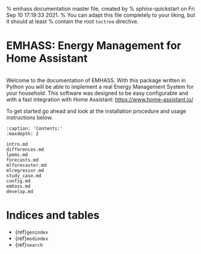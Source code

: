 % emhass documentation master file, created by
% sphinx-quickstart on Fri Sep 10 17:19:33 2021.
% You can adapt this file completely to your liking, but it should at least
% contain the root `toctree` directive.

# EMHASS: Energy Management for Home Assistant

```{image} images/emhass_logo.png

```

Welcome to the documentation of EMHASS. With this package written in Python you will be able to implement a real Energy Management System for your household. This software was designed to be easy configurable and with a fast integration with Home Assistant: <https://www.home-assistant.io/>

To get started go ahead and look at the installation procedure and usage instructions below.

```{toctree}
:caption: 'Contents:'
:maxdepth: 2

intro.md
differences.md
lpems.md
forecasts.md
mlforecaster.md
mlregressor.md
study_case.md
config.md
emhass.md
develop.md
```

# Indices and tables

- {ref}`genindex`
- {ref}`modindex`
- {ref}`search`
